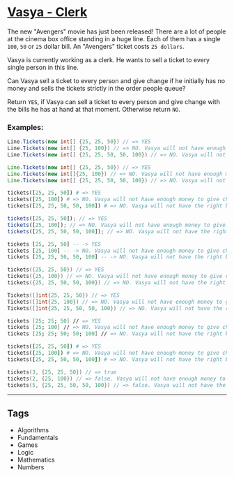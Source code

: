# [Vasya - Clerk](https://www.codewars.com/kata/555615a77ebc7c2c8a0000b8)

The new "Avengers" movie has just been released! There are a lot of people at the cinema box office standing in a huge line. Each of them has a single `100`, `50` or `25` dollar bill. An "Avengers" ticket costs `25 dollars`.

Vasya is currently working as a clerk. He wants to sell a ticket to every single person in this line.

Can Vasya sell a ticket to every person and give change if he initially has no money and sells the tickets strictly in the order people queue?

Return `YES`, if Vasya can sell a ticket to every person and give change with the bills he has at hand at that moment. Otherwise return `NO`.

### Examples:

```csharp
Line.Tickets(new int[] {25, 25, 50}) // => YES
Line.Tickets(new int[] {25, 100}) // => NO. Vasya will not have enough money to give change to 100 dollars
Line.Tickets(new int[] {25, 25, 50, 50, 100}) // => NO. Vasya will not have the right bills to give 75 dollars of change (you can't make two bills of 25 from one of 50)
```

```java
Line.Tickets(new int[] {25, 25, 50}) // => YES
Line.Tickets(new int[]{25, 100}) // => NO. Vasya will not have enough money to give change to 100 dollars
Line.Tickets(new int[] {25, 25, 50, 50, 100}) // => NO. Vasya will not have the right bills to give 75 dollars of change (you can't make two bills of 25 from one of 50)
```

```python
tickets([25, 25, 50]) # => YES
tickets([25, 100]) # => NO. Vasya will not have enough money to give change to 100 dollars
tickets([25, 25, 50, 50, 100]) # => NO. Vasya will not have the right bills to give 75 dollars of change (you can't make two bills of 25 from one of 50)
```

```javascript
tickets([25, 25, 50]); // => YES
tickets([25, 100]); // => NO. Vasya will not have enough money to give change to 100 dollars
tickets([25, 25, 50, 50, 100]); // => NO. Vasya will not have the right bills to give 75 dollars of change (you can't make two bills of 25 from one of 50)
```

```haskell
tickets [25, 25, 50] -- -> YES
tickets [25, 100] -- -> NO. Vasya will not have enough money to give change to 100 dollars
tickets [25, 25, 50, 50, 100] -- -> NO. Vasya will not have the right bills to give 75 dollars of change (you can't make two bills of 25 from one of 50)
```

```cpp
tickets({25, 25, 50}) // => YES
tickets({25, 100}) // => NO. Vasya will not have enough money to give change to 100 dollars
tickets({25, 25, 50, 50, 100}) // => NO. Vasya will not have the right bills to give 75 dollars of change (you can't make two bills of 25 from one of 50)
```

```go
Tickets([]int{25, 25, 50}) // => YES
Tickets([]int{25, 100}) // => NO. Vasya will not have enough money to give change to 100 dollars
Tickets([]int{25, 25, 50, 50, 100}) // => NO. Vasya will not have the right bills to give 75 dollars of change (you can't make two bills of 25 from one of 50)
```

```fsharp
tickets [25; 25; 50] // => YES
tickets [25; 100] // => NO. Vasya will not have enough money to give change to 100 dollars
tickets [25; 25; 50; 50; 100] // => NO. Vasya will not have the right bills to give 75 dollars of change (you can't make two bills of 25 from one of 50)
```

```ruby
tickets([25, 25, 50]) # => YES
tickets([25, 100]) # => NO. Vasya will not have enough money to give change to 100 dollars
tickets([25, 25, 50, 50, 100]) # => NO. Vasya will not have the right bills to give 75 dollars of change (you can't make two bills of 25 from one of 50)
```

```c
tickets(3, {25, 25, 50}) // => true
tickets(2, {25, 100}) // => false. Vasya will not have enough money to give change to 100 dollars
tickets(5, {25, 25, 50, 50, 100}) // => false. Vasya will not have the right bills to give 75 dollars of change (you can't make two bills of 25 from one of 50)
```

---

## Tags

- Algorithms
- Fundamentals
- Games
- Logic
- Mathematics
- Numbers
